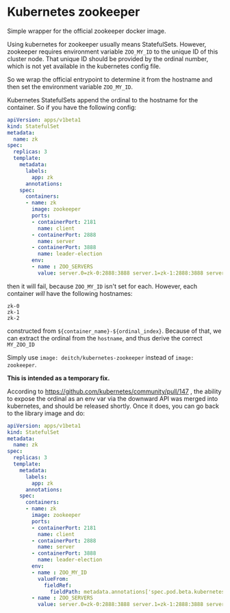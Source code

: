 # Kubernetes zookeeper
Simple wrapper for the official zookeeper docker image.

Using kubernetes for zookeeper usually means StatefulSets. However, zookeeper requires environment variable `ZOO_MY_ID` to the unique ID of this cluster node. That unique ID should be provided by the ordinal number, which is not yet available in the kubernetes config file.

So we wrap the official entrypoint to determine it from the hostname and then set the environment variable `ZOO_MY_ID`.

Kubernetes StatefulSets append the ordinal to the hostname for the container. So if you have the following config:

```yml
apiVersion: apps/v1beta1
kind: StatefulSet
metadata:
  name: zk
spec:
  replicas: 3
  template:
    metadata:
      labels:
        app: zk
      annotations:
    spec:
      containers:
      - name: zk
        image: zookeeper
        ports:
        - containerPort: 2181
          name: client
        - containerPort: 2888
          name: server
        - containerPort: 3888
          name: leader-election
        env:
        - name : ZOO_SERVERS
          value: server.0=zk-0:2888:3888 server.1=zk-1:2888:3888 server.2=zk-2:2888:3888
```

then it will fail, because `ZOO_MY_ID` isn't set for each. However, each container _will_ have the following hostnames:

```
zk-0
zk-1
zk-2
```

constructed from `${container_name}-${ordinal_index}`. Because of that, we can extract the ordinal from the `hostname`, and thus derive the correct `MY_ZOO_ID`

Simply use `image: deitch/kubernetes-zookeeper` instead of `image: zookeeper`.

**This is intended as a temporary fix.**

According to https://github.com/kubernetes/community/pull/147 , the ability to expose the ordinal as an env var via the downward API was merged into kubernetes, and should be released shortly. Once it does, you can go back to the library image and do:

```yml
apiVersion: apps/v1beta1
kind: StatefulSet
metadata:
  name: zk
spec:
  replicas: 3
  template:
    metadata:
      labels:
        app: zk
      annotations:
    spec:
      containers:
      - name: zk
        image: zookeeper
        ports:
        - containerPort: 2181
          name: client
        - containerPort: 2888
          name: server
        - containerPort: 3888
          name: leader-election
        env:
        - name : ZOO_MY_ID
          valueFrom:
            fieldRef:
              fieldPath: metadata.annotations['spec.pod.beta.kubernetes.io/statefulset-index']
        - name : ZOO_SERVERS
          value: server.0=zk-0:2888:3888 server.1=zk-1:2888:3888 server.2=zk-2:2888:3888
```

